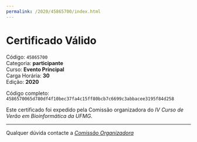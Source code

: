 ```yaml
---
permalink: /2020/45865700/index.html
---
```


# Certificado Válido

Código: `45865700`<br>
Categoria: **participante**<br>
Curso: **Evento Principal**<br>
Carga Horária: **30**<br>
Edição: **2020**<br>


Código completo: `4586570065d780df4f10bec37fa4c15ff80bcb7c6699c3abbacee3195f84d258`


Este certificado foi expedido pela Comissão organizadora do *IV Curso de Verão em Bioinformática da UFMG*.

----

Qualquer dúvida contacte a [_Comissão Organizadora_](<mailto:cursobioinfoufmg@gmail.com$subject=[Certificados]>)

